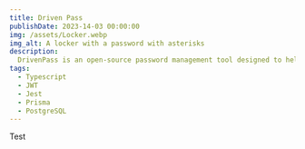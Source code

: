 ```yaml
---
title: Driven Pass
publishDate: 2023-14-03 00:00:00
img: /assets/Locker.webp
img_alt: A locker with a password with asterisks
description: 
  DrivenPass is an open-source password management tool designed to help users manage their passwords securely. It allows users to store and organize their passwords in a password vault protected by a master password. The tool provides features such as automatic password generation, and the ability to securely share passwords with other users.
tags:
  - Typescript
  - JWT
  - Jest
  - Prisma
  - PostgreSQL
---
```

Test